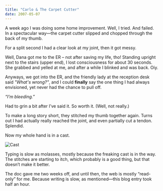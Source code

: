 ```yaml
---
title: "Carlo & The Carpet Cutter"
date: 2007-05-07
---
```


A week ago I was doing some home improvement. Well, I tried. And failed. In a spectacular way—the carpet cutter slipped and chopped through the back of my thumb.

For a split second I had a clear look at my joint, then it got messy.

Well, Dana got me to the ER – not after saving my life, tho! Standing upright next to the stairs (upper end), I lost consciousness for about 30 seconds. She grabbed and yelled at me, and after a while I blinked and was back. Oiy.

Anyways, we got into the ER, and the friendly lady at the reception desk said _"What's wrong?"_, and I could **finally** say the one thing I had always envisioned, yet never had the chance to pull off.

_“I’m bleeding.”_

Had to grin a bit after I’ve said it. So worth it. (Well, not really.)

To make a long story short, they stitched my thumb together again. Turns out I had actually really reached the joint, and even partially cut a tendon.
Splendid.

Now my whole hand is in a cast.

![Cast][1]

Typing is slow as molasses, mostly because the freaking cast is in the way.
The stitches are starting to itch, which probably is a good thing, but that doesn’t make it better.

The doc gave me two weeks off, and until then, the web is mostly “read-only”
for me. Because writing is slow, as mentioned—this blog entry took half an hour.

[1]: //dl.dropbox.com/u/7298/blog/wp-content/2007/05/photo-67.jpg

